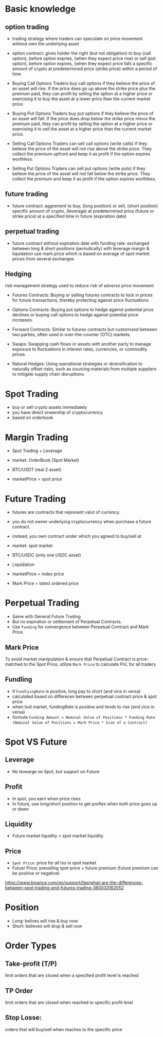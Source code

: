 # Basic knowledge

## option trading

- trading strategy where traders can speculate on price movement wihtout own the underlying asset

- option contract:
  gives holder the right (but not obligation)
  to buy (call option), before option expries, (when they expect price rise)
  or sell (put option), before option expires, (when they expect price fall)
  a specific amount of crypto
  at predetermined price (strike price)
  within a period of time

- Buying Call Options
  Traders buy call options if they believe the price of an asset will rise.
  If the price does go up above the strike price plus the premium paid, they can profit by selling the option at a higher price or exercising it to buy the asset at a lower price than the current market price.

- Buying Put Options
  Traders buy put options if they believe the price of an asset will fall.
  If the price does drop below the strike price minus the premium paid, they can profit by selling the option at a higher price or exercising it to sell the asset at a higher price than the current market price.

- Selling Call Options
  Traders can sell call options (write calls) if they believe the price of the asset will not rise above the strike price.
  They collect the premium upfront and keep it as profit if the option expires worthless.

- Selling Put Options
  Traders can sell put options (write puts) if they believe the price of the asset will not fall below the strike price.
  They collect the premium and keep it as profit if the option expires worthless.

## future trading

- future contract:
  aggrement
  to buy, (long position)
  or sell, (short position)
  specific amount of crypto, (leverage)
  at predetermined price (future or strike price)
  at a specified time in future (expiration date)

## perpetual trading

- future contract without expiration date
  with funding rate: exchanged between long & short positions (periodically)
  with leverage
  margin & liquidation
  use mark price which is based on average of spot market prices from several exchanges

## Hedging

risk management strategy used to reduce risk of adverse price movement

- Futures Contracts:
  Buying or selling futures contracts to lock in prices for future transactions, thereby protecting against price fluctuations.

- Options Contracts:
  Buying put options to hedge against potential price declines or buying call options to hedge against potential price increases.

- Forward Contracts:
  Similar to futures contracts but customized between two parties, often used in over-the-counter (OTC) markets.

- Swaps:
  Swapping cash flows or assets with another party to manage exposure to fluctuations in interest rates, currencies, or commodity prices.

- Natural Hedges:
  Using operational strategies or diversification to naturally offset risks, such as sourcing materials from multiple suppliers to mitigate supply chain disruptions.

# Spot Trading

- buy or sell crypto assets immediately
- you have direct onwership of cryptocurrency
- based on orderbook

# Margin Trading

- Spot Trading + Leverage

- market: OrderBook (Spot Market)
- BTC/USDT (real 2 asset)
- marketPrice = spot price

# Future Trading

- futures are contracts that represent valut of currency.
- you do not owner underlying cryptocurrency when purchase a future contract.
- instead, you own contract under which you agreed to buy/sell at

- market: spot market
- BTC/USDC (only one USDC asset)
- Liquidation
- marketPrice = index price
- Mark Price = latest ordered price

# Perpetual Trading

- Same with General Future Trading
- But no expiration or settlement of Perpetual Contracts.
- Use `Funding` for convergence between Perpetual Contract and Mark Price.

## Mark Price

To avoid market manipulation & ensure that Perpetual Contract is price-matched to the Spot Price, utilize `Mark Price` to calculate PnL for all traders

## Fundling

- if `FundlyingRate` is positive, long pay to short (and vice in versa)
- calculated based on differecen between perpetual contract price & spot price
- when bull market, fundingRate is positive and tends to rise (and vice in versa)
- formula
  `Funding Amount = Nominal Value of Positions * Funding Rate`
  `(Nominal Value of Positions = Mark Price * Size of a Contract)`

# Spot VS Future

## Leverage

- No levearge on Spot, but support on Future

## Profit

- In spot, you earn when price rises
- In future, use long/short position to get profies when both price goes up or down

## Liquidity

- Future market liquidity > spot market liquidity

## Price

- `Spot Price`: price for all txs in spot market
- Futuer Price: prevailing spot price + future premium (future premium can be positive or negative)

https://www.binance.com/en/support/faq/what-are-the-differences-between-spot-trading-and-futures-trading-360033162052

# Position

- Long: belives will rise & buy now
- Short: believes will drop & sell now

# Order Types

## Take-profit (T/P)

limit orders that are closed when a specified profit level is reached

## TP Order

limit orders that are closed when reached to specific profit level

## Stop Losse:

orders that will buy/sell when reaches to the specific price

